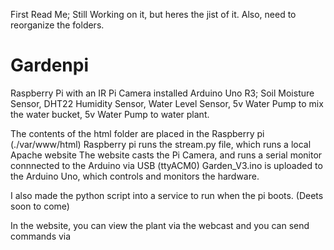 First Read Me; Still Working on it, but heres the jist of it. Also, need to reorganize the folders. 

# Gardenpi
Raspberry Pi with an IR Pi Camera installed
Arduino Uno R3; Soil Moisture Sensor, DHT22 Humidity Sensor, Water Level Sensor, 5v Water Pump to mix the water bucket, 5v Water Pump to water plant.

The contents of the html folder are placed in the Raspberry pi (./var/www/html)
Raspberry pi runs the stream.py file, which runs a local Apache website
The website casts the Pi Camera, and runs a serial monitor connnected to the Arduino via USB (ttyACM0)
Garden_V3.ino is uploaded to the Arduino Uno, which controls and monitors the hardware. 

I also made the python script into a service to run when the pi boots. (Deets soon to come)

In the website, you can view the plant via the webcast and you can send commands via
